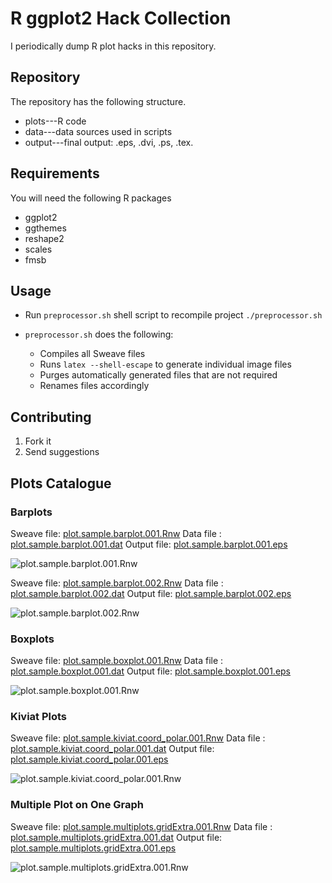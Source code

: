 R ggplot2 Hack Collection
=========================

I periodically dump R plot hacks in this repository.

Repository
----------

The repository has the following structure.

* plots---R code
* data---data sources used in scripts
* output---final output: .eps, .dvi, .ps, .tex.


Requirements
------------

You will need the following R packages

* ggplot2
* ggthemes
* reshape2
* scales
* fmsb


Usage
-----

* Run `preprocessor.sh` shell script to recompile project
    `./preprocessor.sh`

* `preprocessor.sh` does the following:
    * Compiles all Sweave files
    * Runs `latex --shell-escape` to generate individual image files
    * Purges automatically generated files that are not required
    * Renames files accordingly


Contributing
------------

1. Fork it
2. Send suggestions


Plots Catalogue
---------------

### Barplots

Sweave file: [plot.sample.barplot.001.Rnw](../master/plots/plot.sample.barplot.001.Rnw)
Data file  : [plot.sample.barplot.001.dat](../master/data/plot.sample.barplot.001.dat)
Output file: [plot.sample.barplot.001.eps](../master/output/plot.sample.barplot.001.eps)

![plot.sample.barplot.001.Rnw](../master/output/plot.sample.barplot.001.png?raw=true)

Sweave file: [plot.sample.barplot.002.Rnw](../master/plots/plot.sample.barplot.002.Rnw)
Data file  : [plot.sample.barplot.002.dat](../master/data/plot.sample.barplot.002.dat)
Output file: [plot.sample.barplot.002.eps](../master/output/plot.sample.barplot.002.eps)

![plot.sample.barplot.002.Rnw](../master/output/plot.sample.barplot.002.png?raw=true)
    
### Boxplots

Sweave file: [plot.sample.boxplot.001.Rnw](../master/plots/plot.sample.boxplot.001.Rnw)
Data file  : [plot.sample.boxplot.001.dat](../master/data/plot.sample.boxplot.001.dat)
Output file: [plot.sample.boxplot.001.eps](../master/output/plot.sample.boxplot.001.eps)

![plot.sample.boxplot.001.Rnw](../master/output/plot.sample.boxplot.001.png?raw=true)

### Kiviat Plots

Sweave file: [plot.sample.kiviat.coord_polar.001.Rnw](../master/plots/plot.sample.kiviat.coord_polar.001.Rnw)
Data file  : [plot.sample.kiviat.coord_polar.001.dat](../master/data/plot.sample.kiviat.coord_polar.001.dat)
Output file: [plot.sample.kiviat.coord_polar.001.eps](../master/output/plot.sample.kiviat.coord_polar.001.eps)

![plot.sample.kiviat.coord_polar.001.Rnw](../master/output/plot.sample.kiviat.coord_polar.001.png?raw=true)

### Multiple Plot on One Graph

Sweave file: [plot.sample.multiplots.gridExtra.001.Rnw](../master/plots/plot.sample.multiplots.gridExtra.001.Rnw)
Data file  : [plot.sample.multiplots.gridExtra.001.dat](../master/data/plot.sample.multiplots.gridExtra.001.dat)
Output file: [plot.sample.multiplots.gridExtra.001.eps](../master/output/plot.sample.multiplots.gridExtra.001.eps)

![plot.sample.multiplots.gridExtra.001.Rnw](../master/output/plot.sample.multiplots.gridExtra.001.png?raw=true)
    